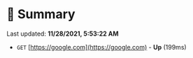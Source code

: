 # 📖 Summary
Last updated: **11/28/2021, 5:53:22 AM**

- `GET` [https://google.com](https://google.com) - **Up** (199ms)
